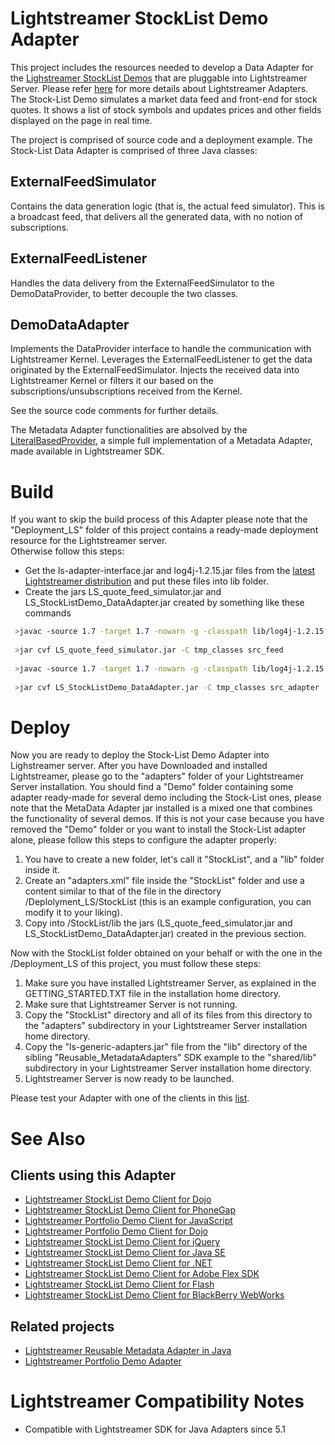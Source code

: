 
# Lightstreamer StockList Demo Adapter #

This project includes the resources needed to develop a Data Adapter for the [Lighstreamer StockList Demos](http://www.lightstreamer.com/demos#StockListDemo) that are pluggable into Lightstreamer Server.
Please refer [here](http://www.lightstreamer.com/latest/Lightstreamer_Allegro-Presto-Vivace_5_1_Colosseo/Lightstreamer/DOCS-SDKs/General%20Concepts.pdf) for more details about Lightstreamer Adapters.<br>
The Stock-List Demo simulates a market data feed and front-end for stock quotes. It shows a list of stock symbols and updates prices and other fields displayed on the page in real time.<br>

The project is comprised of source code and a deployment example. The Stock-List Data Adapter is comprised of three Java classes:

## ExternalFeedSimulator ##

Contains the data generation logic (that is, the actual feed simulator). This is a broadcast feed, that delivers all the generated data, with no notion of subscriptions.

## ExternalFeedListener ##

Handles the data delivery from the ExternalFeedSimulator to the DemoDataProvider, to better decouple the two classes.

## DemoDataAdapter ##

Implements the DataProvider interface to handle the communication with Lightstreamer Kernel. Leverages the ExternalFeedListener to get the data originated by the ExternalFeedSimulator. Injects the received data into Lightstreamer Kernel or filters it our based on the subscriptions/unsubscriptions received from the Kernel.

See the source code comments for further details.

The Metadata Adapter functionalities are absolved by the [LiteralBasedProvider](https://github.com/Weswit/Lightstreamer-example-ReusableMetadata-adapter-java), a simple full implementation of a Metadata Adapter, made available in Lightstreamer SDK. 


# Build #

If you want to skip the build process of this Adapter please note that the "Deployment_LS" folder of this project contains a ready-made deployment resource for the Lightstreamer server.<br>
Otherwise follow this steps:

* Get the ls-adapter-interface.jar and log4j-1.2.15.jar files from the [latest Lightstreamer distribution](http://www.lightstreamer.com/download) and put these files into lib folder.
* Create the jars LS_quote_feed_simulator.jar and LS_StockListDemo_DataAdapter.jar created by something like these commands
```sh
 >javac -source 1.7 -target 1.7 -nowarn -g -classpath lib/log4j-1.2.15.jar -sourcepath src/src_feed -d tmp_classes src/src_feed/portfolio_demo/feed_simulator/ExternalFeedSimulator.java
 
 >jar cvf LS_quote_feed_simulator.jar -C tmp_classes src_feed
 
 >javac -source 1.7 -target 1.7 -nowarn -g -classpath lib/log4j-1.2.15.jar;lib/ls-adapter-interface.jar;LS_quote_feed_simulator.jar -sourcepath src/src_adapter -d tmp_classes src/src_adapter/stocklist_demo/adapters/StockQuotesDataAdapter.java
 
 >jar cvf LS_StockListDemo_DataAdapter.jar -C tmp_classes src_adapter
```

# Deploy #

Now you are ready to deploy the Stock-List Demo Adapter into Lighstreamer server. 
After you have Downloaded and installed Lightstreamer, please go to the "adapters" folder of your Lightstreamer Server installation. You should find a "Demo" folder containing some adapter ready-made for several demo including the Stock-List ones, please note that the MetaData Adapter jar installed is a mixed one that combines the functionality of several demos.
If this is not your case because you have removed the "Demo" folder or you want to install the Stock-List adapter alone, please follow this steps to configure the adapter properly:

1. You have to create a new folder, let's call it "StockList", and a "lib" folder inside it.
2. Create an "adapters.xml" file inside the "StockList" folder and use a content similar to that of the file in the directory /Deplolyment_LS/StockList (this is an example configuration, you can modify it to your liking).
3. Copy into /StockList/lib the jars (LS_quote_feed_simulator.jar and LS_StockListDemo_DataAdapter.jar) created in the previous section.

Now with the StockList folder obtained on your behalf or with the one in the /Deployment_LS of this project, you must follow these steps:

1. Make sure you have installed Lightstreamer Server, as explained in the GETTING_STARTED.TXT file in the installation home directory.
2. Make sure that Lightstreamer Server is not running.
3. Copy the "StockList" directory and all of its files from this directory to the "adapters" subdirectory in your Lightstreamer Server installation home directory.
4. Copy the "ls-generic-adapters.jar" file from the "lib" directory of the sibling "Reusable_MetadataAdapters" SDK example to the "shared/lib" subdirectory in your Lightstreamer Server installation home directory.
5. Lightstreamer Server is now ready to be launched.

Please test your Adapter with one of the clients in this [list](https://github.com/Weswit/Lightstreamer-example-StockList-adapter-java#clients-using-this-adapter).

# See Also #

## Clients using this Adapter ##

* [Lightstreamer StockList Demo Client for Dojo](https://github.com/Weswit/Lightstreamer-example-StockList-client-dojo)
* [Lightstreamer StockList Demo Client for PhoneGap](https://github.com/Weswit/Lightstreamer-example-StockList-client-phonegap)
* [Lightstreamer Portfolio Demo Client for JavaScript](https://github.com/Weswit/Lightstreamer-example-Portfolio-client-javascript)
* [Lightstreamer Portfolio Demo Client for Dojo](https://github.com/Weswit/Lightstreamer-example-Portfolio-client-dojo)
* [Lightstreamer StockList Demo Client for jQuery](https://github.com/Weswit/Lightstreamer-example-StockList-client-jquery)
* [Lightstreamer StockList Demo Client for Java SE](https://github.com/Weswit/Lightstreamer-example-StockList-client-java)
* [Lightstreamer StockList Demo Client for .NET](https://github.com/Weswit/Lightstreamer-example-StockList-client-dotnet)
* [Lightstreamer StockList Demo Client for Adobe Flex SDK](https://github.com/Weswit/Lightstreamer-example-StockList-client-flex)
* [Lightstreamer StockList Demo Client for Flash](https://github.com/Weswit/Lightstreamer-example-StockList-client-flash)
* [Lightstreamer StockList Demo Client for BlackBerry WebWorks](https://github.com/Weswit/Lightstreamer-example-StockList-client-blackberry10-html)

## Related projects ##

* [Lightstreamer Reusable Metadata Adapter in Java](https://github.com/Weswit/Lightstreamer-example-ReusableMetadata-adapter-java)
* [Lightstreamer Portfolio Demo Adapter](https://github.com/Weswit/Lightstreamer-example-Portfolio-adapter-java)

# Lightstreamer Compatibility Notes #

- Compatible with Lightstreamer SDK for Java Adapters since 5.1